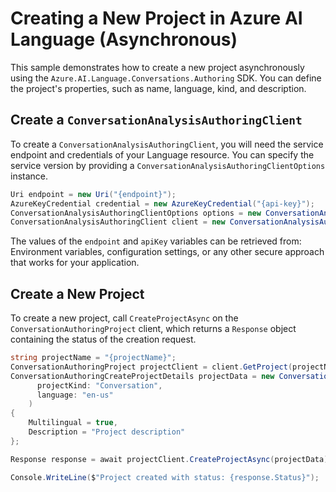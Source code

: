 # Creating a New Project in Azure AI Language (Asynchronous)

This sample demonstrates how to create a new project asynchronously using the `Azure.AI.Language.Conversations.Authoring` SDK. You can define the project's properties, such as name, language, kind, and description.

## Create a `ConversationAnalysisAuthoringClient`

To create a `ConversationAnalysisAuthoringClient`, you will need the service endpoint and credentials of your Language resource. You can specify the service version by providing a `ConversationAnalysisAuthoringClientOptions` instance.

```C# Snippet:CreateAuthoringClientForSpecificApiVersion
Uri endpoint = new Uri("{endpoint}");
AzureKeyCredential credential = new AzureKeyCredential("{api-key}");
ConversationAnalysisAuthoringClientOptions options = new ConversationAnalysisAuthoringClientOptions(ConversationAnalysisAuthoringClientOptions.ServiceVersion.V2024_11_15_Preview);
ConversationAnalysisAuthoringClient client = new ConversationAnalysisAuthoringClient(endpoint, credential, options);
```

The values of the `endpoint` and `apiKey` variables can be retrieved from: Environment variables, configuration settings, or any other secure approach that works for your application.

## Create a New Project

To create a new project, call `CreateProjectAsync` on the `ConversationAuthoringProject` client, which returns a `Response` object containing the status of the creation request.

```C# Snippet:Sample1_ConversationsAuthoring_CreateProjectAsync
string projectName = "{projectName}";
ConversationAuthoringProject projectClient = client.GetProject(projectName);
ConversationAuthoringCreateProjectDetails projectData = new ConversationAuthoringCreateProjectDetails(
      projectKind: "Conversation",
      language: "en-us"
    )
{
    Multilingual = true,
    Description = "Project description"
};

Response response = await projectClient.CreateProjectAsync(projectData);

Console.WriteLine($"Project created with status: {response.Status}");
```

